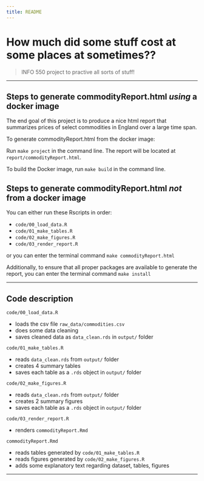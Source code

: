 ```yaml
---
title: README 
--- 
```


# How much did some stuff cost at some places at sometimes??

> INFO 550 project to practive all sorts of stuff!

------------------------------------------------------------------------

## Steps to generate commodityReport.html *using* a docker image

The end goal of this project is to produce a nice html report that summarizes prices of select commodities in England over a large time span.  

To generate commodityReport.html from the docker image:   

Run `make project` in the command line. The report will be located at `report/commodityReport.html`.

To build the Docker image, run `make build` in the command line.

## Steps to generate commodityReport.html *not* from a docker image

You can either run these Rscripts in order:

  - `code/00_load_data.R`
  -  `code/01_make_tables.R`
  -  `code/02_make_figures.R`
  -  `code/03_render_report.R`
  
or you can enter the terminal command `make commodityReport.html`

Additionally, to ensure that all proper packages are available to generate the report, you can enter the terminal command `make install`

------------------------------------------------------------------------

## Code description

`code/00_load_data.R`

  - loads the csv file `raw_data/commodities.csv`
  - does some data cleaning
  - saves cleaned data as `data_clean.rds` in `output/` folder

`code/01_make_tables.R`

  - reads `data_clean.rds` from `output/` folder
  - creates 4 summary tables 
  - saves each table as a `.rds` object in `output/` folder

`code/02_make_figures.R`

  - reads `data_clean.rds` from `output/` folder
  - creates 2 summary figures 
  - saves each table as a `.rds` object in `output/` folder

`code/03_render_report.R`

  - renders `commodityReport.Rmd`

`commodityReport.Rmd`

  - reads tables generated by `code/01_make_tables.R`
  - reads figures generated by `code/02_make_figures.R`
  - adds some explanatory text regarding dataset, tables, figures

------------------------------------------------------------------------